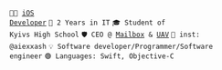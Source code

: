 <code>🧑‍💻 [iOS Developer](https://github.com/aiexxash?tab=repositories)</code>
<code>👷 2 Years in IT</code>
<code>🎓 Student of Kyivs High School</code>
<code>🛡️ CEO @ [Mailbox](https://github.com/aiexxash/Mailbox) & [UAV](https://github.com/aiexxash/UAV)</code>
<code>💬 inst: @aiexxash</code>
<code>💡 Software developer/Programmer/Software engineer</code>
<code>🟢 Languages: Swift, Objective-C</code>
